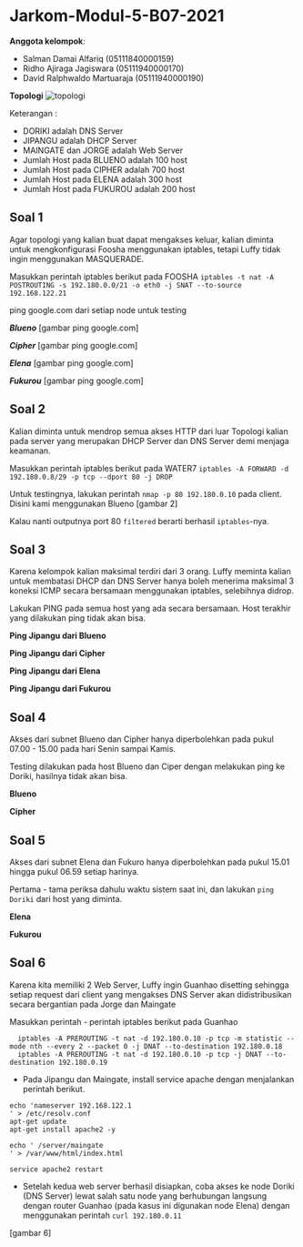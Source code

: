# Jarkom-Modul-5-B07-2021

**Anggota kelompok**:

- Salman Damai Alfariq (05111840000159)
- Ridho Ajiraga Jagiswara (05111940000170)
- David Ralphwaldo Martuaraja (05111940000190)

**Topologi**
![topologi](https://user-images.githubusercontent.com/73969921/145676566-98a273dc-71b4-47b1-8974-6fe338a29dda.jpg)

Keterangan :

- DORIKI adalah DNS Server
- JIPANGU adalah DHCP Server
- MAINGATE dan JORGE adalah Web Server
- Jumlah Host pada BLUENO adalah 100 host
- Jumlah Host pada CIPHER adalah 700 host
- Jumlah Host pada ELENA adalah 300 host
- Jumlah Host pada FUKUROU adalah 200 host

## Soal 1
Agar topologi yang kalian buat dapat mengakses keluar, kalian diminta untuk mengkonfigurasi Foosha menggunakan iptables, tetapi Luffy tidak ingin menggunakan MASQUERADE.

Masukkan perintah iptables berikut pada FOOSHA
```iptables -t nat -A POSTROUTING -s 192.180.0.0/21 -o eth0 -j SNAT --to-source 192.168.122.21```

ping google.com dari setiap node untuk testing

***Blueno***
[gambar ping google.com]

***Cipher***
[gambar ping google.com]

***Elena***
[gambar ping google.com]

***Fukurou***
[gambar ping google.com]

## Soal 2
Kalian diminta untuk mendrop semua akses HTTP dari luar Topologi kalian pada server yang merupakan DHCP Server dan DNS Server demi menjaga keamanan.

Masukkan perintah iptables berikut pada WATER7
```iptables -A FORWARD -d 192.180.0.8/29 -p tcp --dport 80 -j DROP```

Untuk testingnya, lakukan perintah ```nmap -p 80 192.180.0.10``` pada client. Disini kami menggunakan Blueno
[gambar 2]

Kalau nanti outputnya port 80 ```filtered``` berarti berhasil ```iptables```-nya.

## Soal 3
Karena kelompok kalian maksimal terdiri dari 3 orang. Luffy meminta kalian untuk membatasi DHCP dan DNS Server hanya boleh menerima maksimal 3 koneksi ICMP secara bersamaan menggunakan iptables, selebihnya didrop.

Lakukan PING pada semua host yang ada secara bersamaan. Host terakhir yang dilakukan ping tidak akan bisa.

**Ping Jipangu dari Blueno**

**Ping Jipangu dari Cipher**

**Ping Jipangu dari Elena**

**Ping Jipangu dari Fukurou**

## Soal 4
Akses dari subnet Blueno dan Cipher hanya diperbolehkan pada pukul 07.00 - 15.00 pada hari Senin sampai Kamis.

Testing dilakukan pada host Blueno dan Ciper dengan melakukan ping ke Doriki, hasilnya tidak akan bisa.

**Blueno**

**Cipher**

## Soal 5
Akses dari subnet Elena dan Fukuro hanya diperbolehkan pada pukul 15.01 hingga pukul 06.59 setiap harinya.

Pertama - tama periksa dahulu waktu sistem saat ini, dan lakukan ```ping Doriki``` dari host yang diminta.

**Elena**

**Fukurou**

## Soal 6
Karena kita memiliki 2 Web Server, Luffy ingin Guanhao disetting sehingga setiap request dari client yang mengakses DNS Server akan didistribusikan secara bergantian pada Jorge dan Maingate

Masukkan perintah - perintah iptables berikut pada Guanhao
```
  iptables -A PREROUTING -t nat -d 192.180.0.10 -p tcp -m statistic --mode nth --every 2 --packet 0 -j DNAT --to-destination 192.180.0.18
  iptables -A PREROUTING -t nat -d 192.180.0.10 -p tcp -j DNAT --to-destination 192.180.0.19
```

- Pada Jipangu dan Maingate, install service apache dengan menjalankan perintah berikut.
```
echo 'nameserver 192.168.122.1
' > /etc/resolv.conf
apt-get update
apt-get install apache2 -y

echo ' /server/maingate
' > /var/www/html/index.html

service apache2 restart
```

- Setelah kedua web server berhasil disiapkan, coba akses ke node Doriki (DNS Server) lewat salah satu node yang berhubungan langsung dengan router Guanhao (pada kasus ini digunakan node Elena) dengan menggunakan perintah ```curl 192.180.0.11```

[gambar 6]


